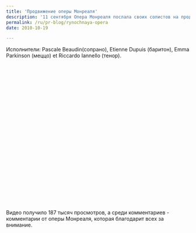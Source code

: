 ```yaml
---
title: 'Продвижение оперы Монреаля'
description: '11 сентября Опера Монреаля послала своих солистов на продуктовый рынок Жан-Талон. Артисты вели себя как обычные продавцы, пока не включилось радио, по которому транслировали музыку из самых известных опер. Тогда продавцы и продавщицы начали петь, а вокруг них собирались изумленные прохожие, покупатели и другие продавцы.'
permalink: /ru/pr-blog/rynochnaya-opera
date: 2010-10-19

---
```


Исполнители:  Pascale Beaudin(сопрано), Etienne Dupuis (баритон), Emma Parkinson (меццо) et Riccardo Iannello (тенор).

<object width="640" height="385"><param name="movie" value="https://www.youtube.com/v/B13k7U-WyK0?fs=1&amp;hl=ru_RU"><param name="allowFullScreen" value="true"><param name="allowscriptaccess" value="always"><embed src="https://www.youtube.com/v/B13k7U-WyK0?fs=1&amp;hl=ru_RU" type="application/x-shockwave-flash" allowscriptaccess="always" allowfullscreen="true" width="640" height="385"></embed></object>

Видео получило 187 тысяч просмотров, а среди комментариев - комментарии от оперы Монреаля, которая благодарит всех за внимание.

